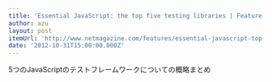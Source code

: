 ```yaml
---
title: 'Essential JavaScript: the top five testing libraries | Feature | .net magazine'
author: azu
layout: post
itemUrl: 'http://www.netmagazine.com/features/essential-javascript-top-five-testing-libraries'
date: '2012-10-31T15:00:00.000Z'
---
```

5つのJavaScriptのテストフレームワークについての概略まとめ
